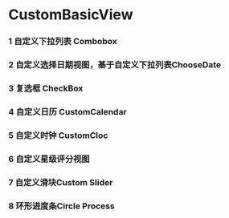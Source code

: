 CustomBasicView
================

### 1 自定义下拉列表 Combobox 
### 2 自定义选择日期视图，基于自定义下拉列表ChooseDate  
### 3 复选框 CheckBox
### 4 自定义日历 CustomCalendar
### 5 自定义时钟 CustomCloc
### 6 自定义星级评分视图
### 7 自定义滑块Custom Slider 
### 8 环形进度条Circle Process   